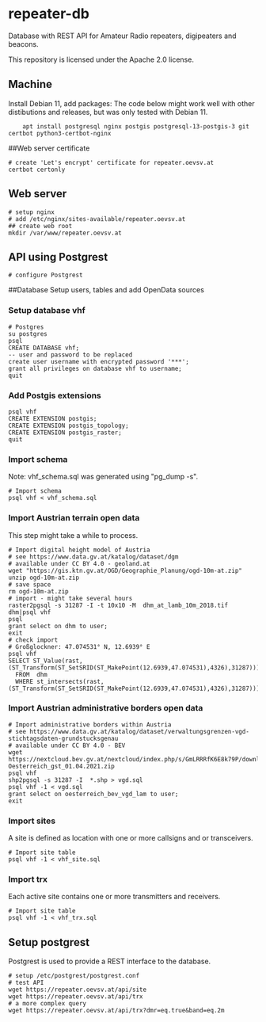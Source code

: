# repeater-db
Database with REST API for Amateur Radio repeaters, digipeaters and beacons.

This repository is licensed under the Apache 2.0 license.

## Machine

Install Debian 11, add packages:
The code below might work well with other distibutions and releases, but was only tested with Debian 11.
```
    apt install postgresql nginx postgis postgresql-13-postgis-3 git certbot python3-certbot-nginx
```

##Web server certificate
```
# create 'Let's encrypt' certificate for repeater.oevsv.at
certbot certonly
```
## Web server
```
# setup nginx
# add /etc/nginx/sites-available/repeater.oevsv.at
## create web root
mkdir /var/www/repeater.oevsv.at
```
## API using Postgrest
```
# configure Postgrest
```
##Database
Setup users, tables and add OpenData sources
### Setup database vhf
```
# Postgres
su postgres
psql
CREATE DATABASE vhf;
-- user and password to be replaced
create user username with encrypted password '***';
grant all privileges on database vhf to username;
quit
```
### Add Postgis extensions
```
psql vhf
CREATE EXTENSION postgis;
CREATE EXTENSION postgis_topology;
CREATE EXTENSION postgis_raster;
quit
```

### Import schema
Note: vhf_schema.sql was generated using "pg_dump -s".
```
# Import schema
psql vhf < vhf_schema.sql
```

### Import Austrian terrain open data
This step might take a while to process.
```
# Import digital height model of Austria
# see https://www.data.gv.at/katalog/dataset/dgm
# available under CC BY 4.0 - geoland.at
wget "https://gis.ktn.gv.at/OGD/Geographie_Planung/ogd-10m-at.zip"
unzip ogd-10m-at.zip
# save space
rm ogd-10m-at.zip
# import - might take several hours
raster2pgsql -s 31287 -I -t 10x10 -M  dhm_at_lamb_10m_2018.tif dhm|psql vhf
psql
grant select on dhm to user;
exit
# check import
# Großglockner: 47.074531° N, 12.6939° E
psql vhf
SELECT ST_Value(rast,(ST_Transform(ST_SetSRID(ST_MakePoint(12.6939,47.074531),4326),31287)))
  FROM  dhm
  WHERE st_intersects(rast, (ST_Transform(ST_SetSRID(ST_MakePoint(12.6939,47.074531),4326),31287)));
```
### Import Austrian administrative borders open data
```
# Import administrative borders within Austria
# see https://www.data.gv.at/katalog/dataset/verwaltungsgrenzen-vgd-stichtagsdaten-grundstucksgenau
# available under CC BY 4.0 - BEV
wget https://nextcloud.bev.gv.at/nextcloud/index.php/s/GmLRRRfK6E8k79P/download/VGD-Oesterreich_gst_01.04.2021.zip
psql vhf
shp2pgsql -s 31287 -I  *.shp > vgd.sql
psql vhf -1 < vgd.sql
grant select on oesterreich_bev_vgd_lam to user;
exit
```

### Import sites
A site is defined as location with one or more callsigns and or transceivers.
```
# Import site table
psql vhf -1 < vhf_site.sql
```
### Import trx
Each active site contains one or more transmitters and receivers.

```
# Import site table
psql vhf -1 < vhf_trx.sql
```

## Setup postgrest
Postgrest is used to provide a REST interface to the database.
```
# setup /etc/postgrest/postgrest.conf
# test API
wget https://repeater.oevsv.at/api/site
wget https://repeater.oevsv.at/api/trx
# a more complex query
wget https://repeater.oevsv.at/api/trx?dmr=eq.true&band=eq.2m
```

